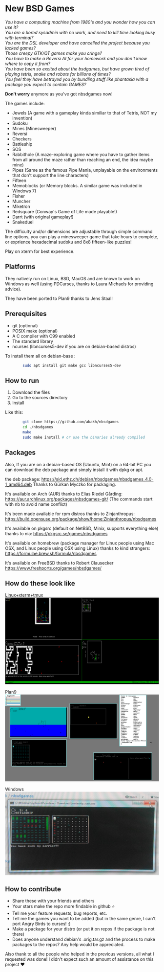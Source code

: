 # New BSD Games
 *You have a computing machine from 1980's  and you wonder how you can use it? <br/>
  You are a bored sysadmin with no work, and need to kill time looking busy with terminal?  <br/>
  You are the DSL developer and have cancelled the project because you lacked games? <br/>
  Those creepy GTK/QT games make you cringe? <br/>
  You have to make a Reversi AI for your homework and you don't know where to copy it from? <br/>
  You have been so excited about the bsdgames, but have grown tired of playing tetris, snake and robots for billions of times? <br/>
  You feel they have betrayed you by bundling stuff like phantasia with a package you expect to contain GAMES?* <br/>


**Don't worry** anymore as you've got nbsdgames now!

The games include:

* Jewels (A game with a gameplay kinda similiar to that of Tetris, NOT my invention)
* Sudoku
* Mines (Minesweeper)
* Reversi
* Checkers
* Battleship
* SOS
* Rabbithole (A maze-exploring game where you have to gather items from all around the maze rather than reaching an end, the idea maybe mine)
* Pipes (Same as the famous Pipe Mania, unplayable on the environments that don't support the line characters)
* Fifteen
* Memoblocks (or Memory blocks. A similar game was included in Windows 7)
* Fisher
* Muncher
* Miketron
* Redsquare (Conway's Game of Life made playable!)
* Darrt (with original gameplay!)
* Snakeduel


The difficulty and/or dimensions are adjustable through simple command line options, you can play a minesweeper game that take hours to complete, or exprience hexadecimal sudoku and 8x8 fifteen-like puzzles!

Play on xterm for best experience.

## Platforms

They natively run on Linux, BSD, MacOS and are known to work on Windows as well (using PDCurses, thanks to Laura Michaels for providing advice).

They have been ported to Plan9 thanks to Jens Staal!

## Prerequisites

* git (optional)
* POSIX make (optional)
* A C compiler with C99 enabled 
* The standard library
* ncurses (libncurses5-dev if you are on debian-based distros)

To install them all on debian-base :

``` sh
        sudo apt install git make gcc libncurses5-dev
```
## How to run

1) Download the files
2) Go to the sources directory
3) Install

Like this:

``` sh
        git clone https://github.com/abakh/nbsdgames
        cd ./nbsdgames
        make
        sudo make install # or use the binaries already compiled
```
## Packages
Also, If you are on a debian-based OS (Ubuntu, Mint) on a 64-bit PC you can download the deb package and simply install it with dpkg or apt.

the deb package: https://sid.ethz.ch/debian/nbsdgames/nbsdgames_4.0-1_amd64.deb
Thanks to Gürkan Myczko for packaging.

It's available on Arch (AUR)  thanks to Elias Riedel Gårding: https://aur.archlinux.org/packages/nbsdgames-git/
(The commands start with nb to avoid name conflict)

It's been made available for rpm distros thanks to Zinjanthropus: https://build.opensuse.org/package/show/home:Zinjanthropus/nbsdgames

It's available on pkgsrc (default on NetBSD, Minix, supports everything else) thanks to nia: https://pkgsrc.se/games/nbsdgames

It's available on homebrew (package manager for Linux people using Mac OSX, and Linux people using OSX using Linux) thanks to kind strangers: https://formulae.brew.sh/formula/nbsdgames

It's available on FreeBSD thanks to Robert Clausecker https://www.freshports.org/games/nbsdgames/

## How do these look like
Linux+xterm+tmux
![Screenshot from 4 games in tmux](https://raw.githubusercontent.com/abakh/junk/master/screenshot.png)

Plan9
![Screenshot from the games in Plan9](https://raw.githubusercontent.com/abakh/junk/master/screenshot_plan9.png)

Windows
![Screenshot from the games in Windows 7](https://raw.githubusercontent.com/abakh/junk/master/screenshot_windows.jpg)

## How to contribute
* Share these with your friends and others
* Your stars make the repo more findable in github :star:
* Tell me your feature requests, bug reports, etc.
* Tell me the games you want to be added (but in the same genre, I can't port Angry Birds to curses! :)
* Make a package for your distro (or put it on repos if the package is not there)
* Does anyone understand debian's .orig.tar.gz and the process to make packages to the repos? Any help would be appreciated.

Also thank to all the people who helped in the previous versions, all what I requested was done! I didn't expect such an amount of assistance on this project :heart:
